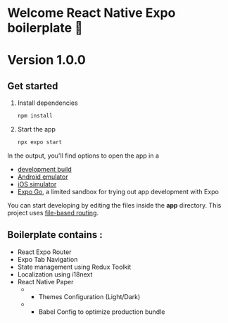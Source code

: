 # Welcome React Native Expo boilerplate 👋

# Version 1.0.0

## Get started

1. Install dependencies

    ```bash
    npm install
    ```

2. Start the app

    ```bash
    npx expo start
    ```

In the output, you'll find options to open the app in a

-   [development build](https://docs.expo.dev/develop/development-builds/introduction/)
-   [Android emulator](https://docs.expo.dev/workflow/android-studio-emulator/)
-   [iOS simulator](https://docs.expo.dev/workflow/ios-simulator/)
-   [Expo Go](https://expo.dev/go), a limited sandbox for trying out app development with Expo

You can start developing by editing the files inside the **app** directory. This project uses [file-based routing](https://docs.expo.dev/roboilerplateuter/introduction).

## Boilerplate contains :

-   React Expo Router
-   Expo Tab Navigation
-   State management using Redux Toolkit
-   Localization using i18next
-   React Native Paper
    -   -   Themes Configuration (Light/Dark)
    -   -   Babel Config to optimize production bundle
